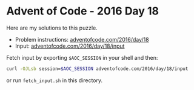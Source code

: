# Advent of Code - 2016 Day 18
Here are my solutions to this puzzle.

* Problem instructions: [adventofcode.com/2016/day/18](https://adventofcode.com/2016/day/18)
* Input: [adventofcode.com/2016/day/18/input](https://adventofcode.com/2016/day/18/input)

Fetch input by exporting `$AOC_SESSION` in your shell and then:
```bash
curl -OJLsb session=$AOC_SESSION adventofcode.com/2016/day/18/input
```

or run `fetch_input.sh` in this directory.
